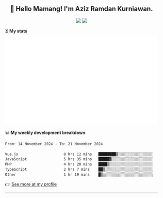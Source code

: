 <h2 align="center">👋 Hello Mamang! I'm Aziz Ramdan Kurniawan.</h2>  
<p align="center">
  <img src="https://komarev.com/ghpvc/?username=azizramdan">
  <img src="https://wakatime.com/badge/user/90056fa0-4c31-4eca-954e-2a3ac05896f9.svg">
</p>
    
⏳ **My stats**  
![](https://raw.githubusercontent.com/azizramdan/github-stats/master/generated/overview.svg#gh-dark-mode-only)

📊 **My weekly development breakdown**
<!--START_SECTION:waka-->

```txt
From: 14 November 2024 - To: 21 November 2024

Vue.js                     8 hrs 12 mins   ████████▒░░░░░░░░░░░░░░░░   33.35 %
JavaScript                 5 hrs 35 mins   █████▓░░░░░░░░░░░░░░░░░░░   22.74 %
PHP                        4 hrs 20 mins   ████▒░░░░░░░░░░░░░░░░░░░░   17.64 %
TypeScript                 2 hrs 7 mins    ██▒░░░░░░░░░░░░░░░░░░░░░░   08.67 %
Other                      1 hr 19 mins    █▒░░░░░░░░░░░░░░░░░░░░░░░   05.36 %
```

<!--END_SECTION:waka-->
👉 [See more at my profile](https://wakatime.com/@azizramdan)
***
